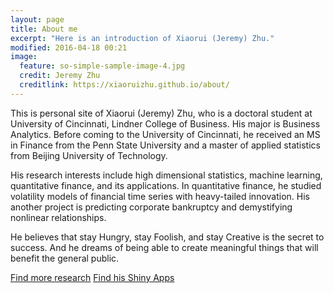 ```yaml
---
layout: page
title: About me
excerpt: "Here is an introduction of Xiaorui (Jeremy) Zhu."
modified: 2016-04-18 00:21
image:
  feature: so-simple-sample-image-4.jpg
  credit: Jeremy Zhu
  creditlink: https://xiaoruizhu.github.io/about/
---
```


This is personal site of Xiaorui (Jeremy) Zhu, who is a doctoral student at University of Cincinnati, Lindner College of Business. His major is Business Analytics. Before coming to the University of Cincinnati, he received an MS in Finance from the Penn State University and a master of applied statistics from Beijing University of Technology.

His research interests include high dimensional statistics, machine learning, quantitative finance, and its applications. In quantitative finance, he studied volatility models of financial time series with heavy-tailed innovation. His another project is predicting corporate bankruptcy and demystifying nonlinear relationships.

He believes that stay Hungry, stay Foolish, and stay Creative is the secret to success. And he dreams of being able to create meaningful things that will benefit the general public.

<a markdown="0" href="http://homepages.uc.edu/~zhuxr/" class="btn">Find more research</a>
<a markdown="0" href="http://www.airione.org/shiny/" class="btn">Find his Shiny Apps</a>

[^1]: Example: *domain.com/category-name/post-title*